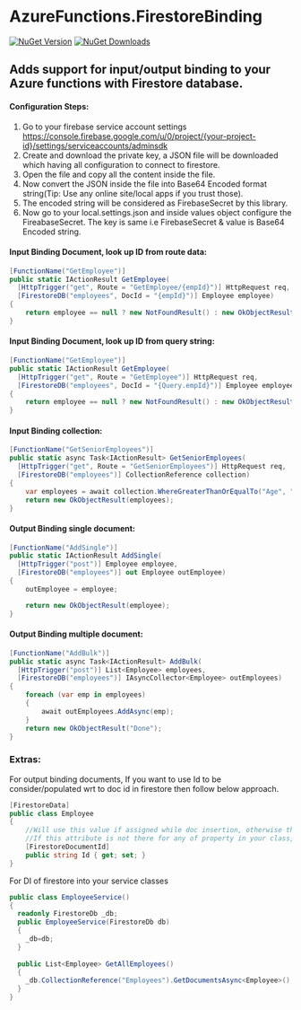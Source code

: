 # AzureFunctions.FirestoreBinding
<a href="https://www.nuget.org/packages/AzureFunctions.FirestoreBinding"><img alt="NuGet Version" src="https://img.shields.io/nuget/v/AzureFunctions.FirestoreBinding"></a>
<a href="https://www.nuget.org/packages/AzureFunctions.FirestoreBinding"><img alt="NuGet Downloads" src="https://img.shields.io/nuget/dt/AzureFunctions.FirestoreBinding"></a>

## Adds support for input/output binding to your Azure functions with Firestore database.

#### Configuration Steps: 
1. Go to your firebase service account settings https://console.firebase.google.com/u/0/project/{your-project-id}/settings/serviceaccounts/adminsdk
2. Create and download the private key, a JSON file will be downloaded which having all configuration to connect to firestore.
3. Open the file and copy all the content inside the file.
4. Now convert the JSON inside the file into Base64 Encoded format string(Tip: Use any online site/local apps if you trust those).
5. The encoded string will be considered as FirebaseSecret by this library.
6. Now go to your local.settings.json and inside values object configure the FireabaseSecret. The key is same i.e FirebaseSecret & value is Base64 Encoded string.


#### Input Binding Document, look up ID from route data:
```csharp
[FunctionName("GetEmployee")]
public static IActionResult GetEmployee(
  [HttpTrigger("get", Route = "GetEmployee/{empId}")] HttpRequest req, 
  [FirestoreDB("employees", DocId = "{empId}")] Employee employee)
{
    return employee == null ? new NotFoundResult() : new OkObjectResult(employee);
}
```


#### Input Binding Document, look up ID from query string:
```csharp
[FunctionName("GetEmployee")]
public static IActionResult GetEmployee(
  [HttpTrigger("get", Route = "GetEmployee")] HttpRequest req, 
  [FirestoreDB("employees", DocId = "{Query.empId}")] Employee employee)
{
    return employee == null ? new NotFoundResult() : new OkObjectResult(employee);
}
```

#### Input Binding collection:
```csharp
[FunctionName("GetSeniorEmployees")]
public static async Task<IActionResult> GetSeniorEmployees(
  [HttpTrigger("get", Route = "GetSeniorEmployees")] HttpRequest req,
  [FirestoreDB("employees")] CollectionReference collection)
{
    var employees = await collection.WhereGreaterThanOrEqualTo("Age", "40").GetDocumentsAsync<Employee>();
    return new OkObjectResult(employees);
}
```


#### Output Binding single document:
```csharp
[FunctionName("AddSingle")]
public static IActionResult AddSingle(
  [HttpTrigger("post")] Employee employee,
  [FirestoreDB("employees")] out Employee outEmployee)
{
    outEmployee = employee;

    return new OkObjectResult(employee);
}
```

#### Output Binding multiple document:
```csharp
[FunctionName("AddBulk")]
public static async Task<IActionResult> AddBulk(
  [HttpTrigger("post")] List<Employee> employees,
  [FirestoreDB("employees")] IAsyncCollector<Employee> outEmployees)
{
    foreach (var emp in employees)
    {
        await outEmployees.AddAsync(emp);
    }
    return new OkObjectResult("Done");
}
```

### Extras:
For output binding documents, If you want to use Id to be consider/populated wrt to doc id in firestore then follow below approach.
```csharp
[FirestoreData]
public class Employee
{
    //Will use this value if assigned while doc insertion, otherwise this property will be filled with docId genereated by firestore.
    //If this attribute is not there for any of property in your class, then also the output binding will work.
    [FirestoreDocumentId]
    public string Id { get; set; }
}
```

For DI of firestore into your service classes
```csharp
public class EmployeeService()
{
  readonly FirestoreDb _db;
  public EmployeeService(FirestoreDb db)
  {
    _db=db;
  }
  
  public List<Employee> GetAllEmployees()
  {
    _db.CollectionReference("Employees").GetDocumentsAsync<Employee>();
  }
}
```
